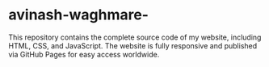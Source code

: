 # avinash-waghmare-
This repository contains the complete source code of my website, including HTML, CSS, and JavaScript. The website is fully responsive and published via GitHub Pages for easy access worldwide.
